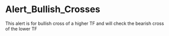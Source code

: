 # Alert_Bullish_Crosses
This alert is for bullish cross of a higher TF and will check the bearish cross of the lower TF 
